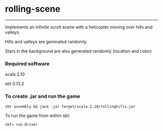 # rolling-scene
----------------

Implements an infinite scroll scene with a helicopter moving over hills and valleys.

Hills and valleys are generated randomly.

Stars in the background are also generated randomly (location and color)


### Required software

scala 2.10

sbt 0.13.2

<h3>To create .jar and run the game</h3>

```
sbt assembly && java -jar target/scala-2.10/rollinghills.jar
````

To run the game from within sbt:

```
sbt> run Driver
```
